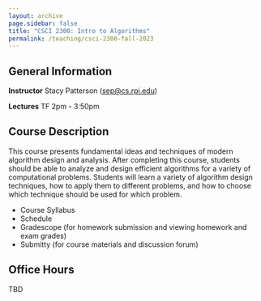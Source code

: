 ```yaml
---
layout: archive
page.sidebar: false
title: "CSCI 2300: Intro to Algorithms"
permalink: /teaching/csci-2300-fall-2023
---
```



## General Information
**Instructor** Stacy Patterson (sep@cs.rpi.edu)

**Lectures** TF 2pm - 3:50pm  


## Course Description
This course presents fundamental ideas and techniques of modern algorithm design and analysis. 
After completing this course, students should be able to analyze and design efficient algorithms 
for a variety of computational problems. Students will learn a variety of algorithm design techniques, 
how to apply them to different problems, and how to choose which technique should be used for which problem.

- Course Syllabus
- Schedule
- Gradescope (for homework submission and viewing homework and exam grades)
- Submitty (for course materials and discussion forum)


## Office Hours
TBD

